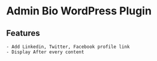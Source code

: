 # Admin Bio WordPress Plugin

## Features
```
- Add Linkedin, Twitter, Facebook profile link
- Display After every content
```